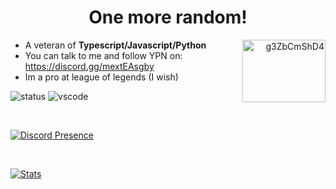 <h1 align='center'>One more random!</h1>

<a align="right" href="https://discord.gg/RmW54ShzMA" target="blank"><img align="right" src="https://raw.githubusercontent.com/rahuldkjain/github-profile-readme-generator/master/src/images/icons/Social/discord.svg" alt="g3ZbCmShD4" height="100" width="133" /></a>

-   A veteran of **Typescript/Javascript/Python**
-   You can talk to me and follow YPN on: https://discord.gg/mextEAsgby
-   Im a pro at league of legends (I wish)

![status](https://api.statusbadges.me/badge/status/366779196975874049) ![vscode](https://api.statusbadges.me/badge/vscode/366779196975874049)

<br/>

[![Discord Presence](https://lanyard.cnrad.dev/api/366779196975874049?borderRadius=20px&hideDiscrim=true&idleMessage=Resolving%20bugs%20probably)](https://discord.com/users/366779196975874049)

<br/>

[![Stats](https://github-readme-stats.vercel.app/api?username=socram03&count_private=true&theme=synthwave&border_color=141321&show_icons=true)](https://github.com/anuraghazra/github-readme-stats)
>

